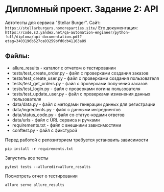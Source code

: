 # Дипломный проект. Задание 2: API

Автотесты для сервиса  "Stellar Burger". Сайт: `https://stellarburgers.nomoreparties.site/` Его документация: `https://code.s3.yandex.net/qa-automation-engineer/python-full/diploma/api-documentation.pdf?etag=3403196b527ca03259bfd0cb41163a89`

## Файлы:
- allure_results - каталог с отчетом о тестировании
- tests/test_create_order.py - файл с проверками создания заказов 
- tests/test_create_user.py - файл с проверками создания пользователя
- tests/test_get_orders.py - файл с проверками получения заказов
- tests/test_login.py - файл с проверками логина пользователя
- tests/test_update_user.py - файл с проверками изменения данных пользователя
- data/data.py - файл с методами генерации данных для регистрации
- data/ingredients.py -  файл с данными ингредиентов
- data/status_code.py - файл со статус-кодами ответов
- data/urls - файл с URL сервиса и ручками
- requirements.txt - файл с внешними зависимостями
- conftest.py - файл с фикстурой

Перед работой с репозиторием требуется установить зависимости 
```
pip install -r requirements.txt
```
Запустить все тесты
```
pytest tests --alluredir=allure_results
```
Посмотреть отчет о тестировании
```
allure serve allure_results
```
